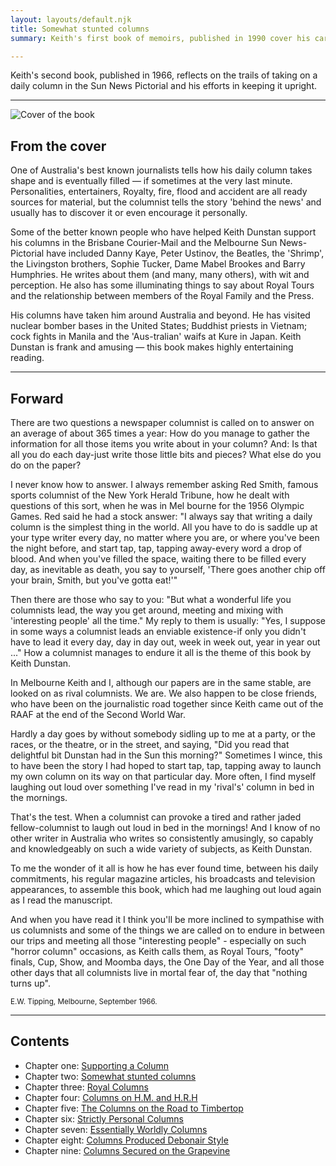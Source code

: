 ```yaml
---
layout: layouts/default.njk
title: Somewhat stunted columns
summary: Keith's first book of memoirs, published in 1990 cover his career in writing, reflections on Melbourne, working abroad and his family life.

---
```

<p class="lead">
    Keith's second book, published in 1966, reflects on the trails of taking on a daily column in the Sun News Pictorial and his efforts in keeping it upright.</p>
<hr>
<div class="row">
    <div class="col-12 col-md-3">
        <img src="{{ '/img/supporting-a-column.jpg' | url }}" class="img-fluid" alt="Cover of the  book">
    </div>
    <div class="col-12 col-md-9">
        <h2 class="h4"> From the cover </h2>
        <p>One of Australia's best known journalists tells how his daily column takes shape and is eventually filled — if sometimes at the very last minute. Personalities, entertainers, Royalty, fire, flood and accident are all ready sources for material, but the columnist tells the story 'behind the news' and usually has to discover it or even encourage it personally.</p>
        <p>
            Some of the better known people who have helped Keith Dunstan support his columns in the Brisbane Courier-Mail and the Melbourne Sun News-Pictorial have included Danny Kaye, Peter Ustinov, the Beatles, the 'Shrimp', the Livingston brothers, Sophie Tucker,
            Dame Mabel Brookes and Barry Humphries. He writes about them (and many, many others), with wit and perception. He also has some illuminating things to say about Royal Tours and the relationship between members of the Royal Family and the Press.
            </p>
        <p>
            His columns have taken him around Australia and beyond. He has visited nuclear bomber bases in the United States; Buddhist priests in Vietnam; cock fights in Manila and the 'Aus-tralian' waifs at Kure in Japan. Keith Dunstan is frank and amusing — this book makes highly entertaining reading.
        </p>
    </div>
</div>
<hr>
<div class="col-12 col-lg-8 offset-lg-2">
    <h2>Forward</h2>
    <p>There are two questions a newspaper columnist is called on to answer on an average of about 365 times a year: How do you manage to gather the information for all those items you write about in your column? And: Is that all you do each day-just write
        those little bits and pieces? What else do you do on the paper?</p>
    <p>I never know how to answer. I always remember asking Red Smith, famous sports columnist of the New York Herald Tribune, how he dealt with questions of this sort, when he was in Mel­ bourne for the 1956 Olympic Games. Red said he had a stock answer:
        "I always say that writing a daily column is the simplest thing in the world. All you have to do is saddle up at your type­ writer every day, no matter where you are, or where you've been the night before, and start tap, tap, tapping away-every
        word a drop of blood. And when you've filled the space, waiting there to be filled every day, as inevitable as death, you say to yourself, 'There goes another chip off your brain, Smith, but you've gotta eat!'"</p>
    <p>Then there are those who say to you: "But what a wonderful life you columnists lead, the way you get around, meeting and mixing with 'interesting people' all the time." My reply to them is usually: "Yes, I suppose in some ways a columnist leads an
        enviable existence-if only you didn't have to lead it every day, day in day out, week in week out, year in year out ..." How a columnist manages to endure it all is the theme of this book by Keith Dunstan.</p>
    <p>
        In Melbourne Keith and I, although our papers are in the same stable, are looked on as rival columnists. We are. We also happen to be close friends, who have been on the journalistic road together since Keith came out of the RAAF at the end of the Second
        World War.</p>
    <p>Hardly a day goes by without somebody sidling up to me at a party, or the races, or the theatre, or in the street, and saying, "Did you read that delightful bit Dunstan had in the Sun this morning?" Sometimes I wince, this to have been the story I
        had hoped to start tap, tap, tapping away to launch my own column on its way on that particular day. More often, I find myself laughing out loud over something I've read in my 'rival's' column in bed in the mornings.</p>
    <p>That's the test. When a columnist can provoke a tired and rather jaded fellow-columnist to laugh out loud in bed in the mornings! And I know of no other writer in Australia who writes so consistently amusingly, so capably and knowledgeably on such
        a wide variety of subjects, as Keith Dunstan.</p>
    <p>To me the wonder of it all is how he has ever found time, between his daily commitments, his regular magazine articles, his broadcasts and television appearances, to assemble this book, which had me laughing out loud again as I read the manuscript.</p>
    <p>And when you have read it I think you'll be more inclined to sympathise with us columnists and some of the things we are called on to endure in between our trips and meeting all those "interesting people" - especially on such "horror column" occasions,
        as Keith calls them, as Royal Tours, "footy" finals, Cup, Show, and Moomba days, the One Day of the Year, and all those other days that all columnists live in mortal fear of, the day that "nothing turns up".</p>
      <small class="float-end"> E.W. Tipping, Melbourne, September 1966.</small>
    <br>
    </p>
    <hr>
         <h2>Contents</h2>
<p>
            <ul class="lead">
                <li>Chapter one: <a href="{{ '/posts/supporting-a-column/1-supporting-a-column' | url }}">Supporting a Column</a></li>
                <li>Chapter two: <a href="{{ '/posts/supporting-a-column/2-somewhat-stunted-columns' | url }}">Somewhat stunted columns</a>     </li>
                <li>Chapter three: <a href="{{ '/posts/supporting-a-column/3-royal-columns' | url }}">Royal Columns</a>
                </li>
                <li>Chapter four: <a href="{{ '/posts/supporting-a-column/4-columns-on-hm-and-hrh' | url }}">Columns on H.M. and H.R.H</a>
                </li>
                <li>Chapter five: <a href="{{ '/posts/supporting-a-column/5-the-columns-on-the-road-to-timbertop' | url }}">The Columns on the Road to Timbertop</a>
                </li>
                <li>Chapter six: <a href="{{ '/posts/supporting-a-column/6-strictly-personal-columns' | url }}">Strictly Personal Columns</a>
                </li>
                <li>Chapter seven: <a href="{{ '/posts/supporting-a-column/7-essentially-worldy-columns/' | url }}">Essentially Worldly Columns</a>
                </li>
                <li>Chapter eight: <a href="{{ '/posts/supporting-a-column/8-columns-produced-debonair-style/' | url }}">Columns Produced Debonair Style</a>
                </li>
                <li>Chapter nine: <a href="{{ '/posts/supporting-a-column/9-columns-secured-on-the-grapevine/' | url }}">Columns Secured on the Grapevine</a>
                </li>
            </ul>

</p>
</div>